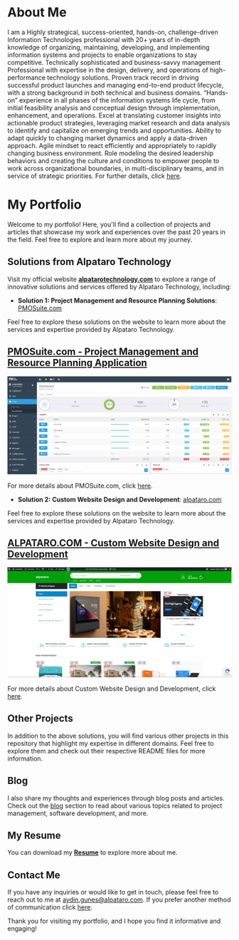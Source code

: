 # About Me

I am a Highly strategical, success-oriented, hands-on, challenge-driven Information Technologies professional with 20+ years of in-depth knowledge of organizing, maintaining, developing, and implementing information systems and projects to enable organizations to stay competitive. Technically sophisticated and business-savvy management Professional with expertise in the design, delivery, and operations of high-performance technology solutions. Proven track record in driving successful product launches and managing end-to-end product lifecycle, with a strong background in both technical and business domains. “Hands-on” experience in all phases of the information systems life cycle, from initial feasibility analysis and conceptual design through implementation, enhancement, and operations. Excel at translating customer insights into actionable product strategies, leveraging market research and data analysis to identify and capitalize on emerging trends and opportunities. Ability to adapt quickly to changing market dynamics and apply a data-driven approach. Agile mindset to react efficiently and appropriately to rapidly changing business environment. Role modeling the desired leadership behaviors and creating the culture and conditions to empower people to work across organizational boundaries, in multi-disciplinary teams, and in service of strategic priorities. For further details, click [here](about.md).

# My Portfolio

Welcome to my portfolio! Here, you'll find a collection of projects and articles that showcase my work and experiences over the past 20 years in the field. Feel free to explore and learn more about my journey. 

## Solutions from Alpataro Technology

Visit my official website **[alpatarotechnology.com](https://www.alpatarotechnology.com)** to explore a range of innovative solutions and services offered by Alpataro Technology, including:

- **Solution 1: Project Management and Resource Planning Solutions**: [PMOSuite.com](projects/pmosuite/README.md)

Feel free to explore these solutions on the website to learn more about the services and expertise provided by Alpataro Technology.

## [PMOSuite.com - Project Management and Resource Planning Application](projects/pmosuite/README.md)

![PMOSuite.com Screenshot](projects/pmosuite/screenshots/pmosuite_0.png)

For more details about PMOSuite.com, click [here](projects/pmosuite/README.md).

- **Solution 2: Custom Website Design and Development**: [alpataro.com](projects/custom-website-design-and-development/README.md)

Feel free to explore these solutions on the website to learn more about the services and expertise provided by Alpataro Technology.

## [ALPATARO.COM -  Custom Website Design and Development](projects/custom-website-design-and-development/README.md)

![alpataro.com Screenshot](projects/custom-website-design-and-development/screenshots/marketplace_03.png)

For more details about  Custom Website Design and Development, click [here](projects/custom-website-design-and-development/README.md).

## Other Projects

In addition to the above solutions, you will find various other projects in this repository that highlight my expertise in different domains. Feel free to explore them and check out their respective README files for more information.

## Blog

I also share my thoughts and experiences through blog posts and articles. Check out the [blog](blog/) section to read about various topics related to project management, software development, and more.

## My Resume

You can download my **[Resume](resume/AydinGunes_Resume.pdf)** to explore more about me.

## Contact Me

If you have any inquiries or would like to get in touch, please feel free to reach out to me at [aydin.gunes@alpataro.com](mailto:aydin.gunes@alpataro.com).
If you prefer another method of communication click [here](contact.md). 

Thank you for visiting my portfolio, and I hope you find it informative and engaging!
